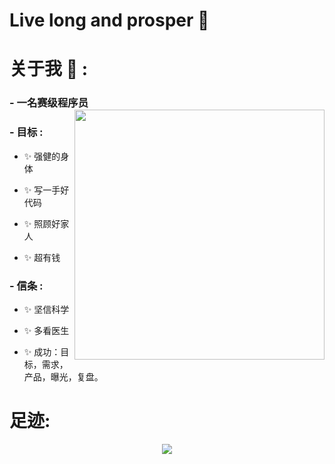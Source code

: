 # Live long and prosper 🖖 

# 关于我 💬 : 

### - 一名赛级程序员 <img src="https://pic1.zhimg.com/80/v2-317d4ed80993736c849c9105ffef751d_720w.webp?source=d16d100b" align="right" width="400" height="400"/>



### - 目标 :
- ✨ 强健的身体

- ✨ 写一手好代码

- ✨ 照顾好家人

- ✨ 超有钱

### - 信条 : 
- ✨ 坚信科学
  
- ✨ 多看医生 

- ✨ 成功：目标，需求，产品，曝光，复盘。

# 足迹:

<p align="center" >  
<img src="https://github-readme-stats.vercel.app/api?username=coderbullbull&&show_icons=true&theme=solarized_light"/>
</p>
